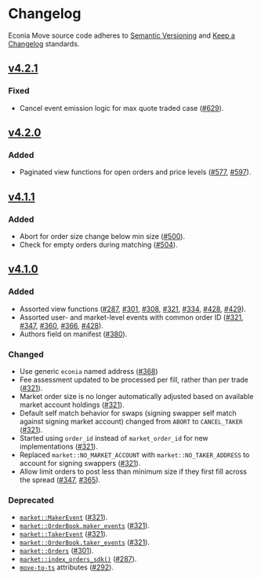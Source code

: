 # Changelog

Econia Move source code adheres to [Semantic Versioning] and [Keep a Changelog] standards.

## [v4.2.1]

### Fixed

- Cancel event emission logic for max quote traded case ([#629]).

## [v4.2.0]

### Added

- Paginated view functions for open orders and price levels ([#577], [#597]).

## [v4.1.1]

### Added

- Abort for order size change below min size ([#500]).
- Check for empty orders during matching ([#504]).

## [v4.1.0]

### Added

- Assorted view functions ([#287], [#301], [#308], [#321], [#334], [#428], [#429]).
- Assorted user- and market-level events with common order ID ([#321], [#347], [#360], [#366], [#428]).
- Authors field on manifest ([#380]).

### Changed

- Use generic `econia` named address ([#368])
- Fee assessment updated to be processed per fill, rather than per trade ([#321]).
- Market order size is no longer automatically adjusted based on available market account holdings ([#321]).
- Default self match behavior for swaps (signing swapper self match against signing market account) changed from `ABORT` to `CANCEL_TAKER` ([#321]).
- Started using `order_id` instead of `market_order_id` for new implementations ([#321]).
- Replaced `market::NO_MARKET_ACCOUNT` with `market::NO_TAKER_ADDRESS` to account for signing swappers ([#321]).
- Allow limit orders to post less than minimum size if they first fill across the spread ([#347], [#365]).

### Deprecated

- [`market::MakerEvent`](https://github.com/econia-labs/econia/blob/v4.0.2-audited/src/move/econia/sources/market.move#L523) ([#321]).
- [`market::OrderBook.maker_events`](https://github.com/econia-labs/econia/blob/v4.0.2-audited/src/move/econia/sources/market.move#L585) ([#321]).
- [`market::TakerEvent`](https://github.com/econia-labs/econia/blob/v4.0.2-audited/src/move/econia/sources/market.move#L600) ([#321]).
- [`market::OrderBook.taker_events`](https://github.com/econia-labs/econia/blob/v4.0.2-audited/src/move/econia/sources/market.move#L587) ([#321]).
- [`market::Orders`](https://github.com/econia-labs/econia/blob/v4.0.2-audited/src/move/econia/sources/market.move#L3337) ([#301]).
- [`market::index_orders_sdk()`](https://github.com/econia-labs/econia/blob/v4.0.2-audited/src/move/econia/sources/market.move#L3362) ([#287]).
- [`move-to-ts`](https://github.com/hippospace/move-to-ts) attributes ([#292]).

[#287]: https://github.com/econia-labs/econia/pull/287
[#292]: https://github.com/econia-labs/econia/pull/292
[#301]: https://github.com/econia-labs/econia/pull/301
[#308]: https://github.com/econia-labs/econia/pull/308
[#321]: https://github.com/econia-labs/econia/pull/321
[#334]: https://github.com/econia-labs/econia/pull/334
[#347]: https://github.com/econia-labs/econia/pull/347
[#360]: https://github.com/econia-labs/econia/pull/360
[#365]: https://github.com/econia-labs/econia/pull/365
[#366]: https://github.com/econia-labs/econia/pull/366
[#368]: https://github.com/econia-labs/econia/pull/368
[#380]: https://github.com/econia-labs/econia/pull/380
[#428]: https://github.com/econia-labs/econia/pull/428
[#429]: https://github.com/econia-labs/econia/pull/429
[#500]: https://github.com/econia-labs/econia/pull/500
[#504]: https://github.com/econia-labs/econia/pull/504
[#577]: https://github.com/econia-labs/econia/pull/577
[#597]: https://github.com/econia-labs/econia/pull/597
[#629]: https://github.com/econia-labs/econia/pull/629
[keep a changelog]: https://keepachangelog.com/en/1.0.0/
[semantic versioning]: https://semver.org/spec/v2.0.0.html
[v4.1.0]: https://github.com/econia-labs/econia/compare/v4.0.2-audited...v4.1.0-audited
[v4.1.1]: https://github.com/econia-labs/econia/compare/v4.1.0-audited...v4.1.1-audited
[v4.2.0]: https://github.com/econia-labs/econia/compare/v4.1.1-audited...v4.2.0-audited
[v4.2.1]: https://github.com/econia-labs/econia/compare/v4.2.0-audited...v4.2.1-audited
